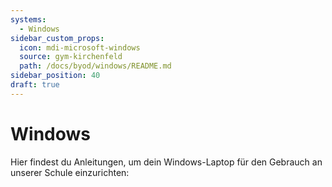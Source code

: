 ```yaml
---
systems:
  - Windows
sidebar_custom_props:
  icon: mdi-microsoft-windows
  source: gym-kirchenfeld
  path: /docs/byod/windows/README.md
sidebar_position: 40
draft: true
---
```


# Windows

Hier findest du Anleitungen, um dein Windows-Laptop für den Gebrauch an unserer Schule einzurichten:

<Features />
